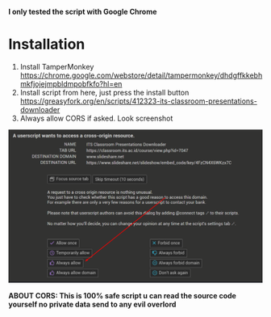 **I only tested the script with Google Chrome**

# Installation
1. Install TamperMonkey https://chrome.google.com/webstore/detail/tampermonkey/dhdgffkkebhmkfjojejmpbldmpobfkfo?hl=en
2. Install script from here, just press the install button https://greasyfork.org/en/scripts/412323-its-classroom-presentations-downloader
3. Always allow CORS if asked. Look screenshot

![Alt text](./cors.png?raw=true "CORS")

**ABOUT CORS: This is 100% safe script u can read the source code yourself no private data send to any evil overlord**

